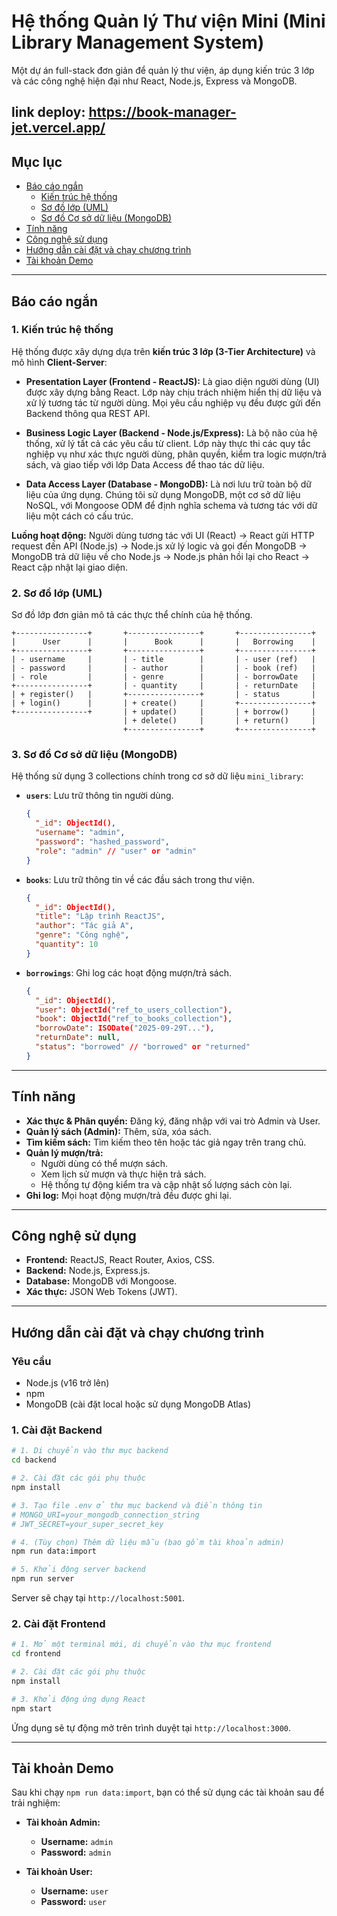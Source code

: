 # Hệ thống Quản lý Thư viện Mini (Mini Library Management System)

Một dự án full-stack đơn giản để quản lý thư viện, áp dụng kiến trúc 3 lớp và các công nghệ hiện đại như React, Node.js, Express và MongoDB.

## link deploy: https://book-manager-jet.vercel.app/

## Mục lục

- [Báo cáo ngắn](#báo-cáo-ngắn)
  - [Kiến trúc hệ thống](#1-kiến-trúc-hệ-thống)
  - [Sơ đồ lớp (UML)](#2-sơ-đồ-lớp-uml)
  - [Sơ đồ Cơ sở dữ liệu (MongoDB)](#3-sơ-đồ-cơ-sở-dữ-liệu-mongodb)
- [Tính năng](#tính-năng)
- [Công nghệ sử dụng](#công-nghệ-sử-dụng)
- [Hướng dẫn cài đặt và chạy chương trình](#hướng-dẫn-cài-đặt-và-chạy-chương-trình)
- [Tài khoản Demo](#tài-khoản-demo)

---

## Báo cáo ngắn

### 1. Kiến trúc hệ thống

Hệ thống được xây dựng dựa trên **kiến trúc 3 lớp (3-Tier Architecture)** và mô hình **Client-Server**:

- **Presentation Layer (Frontend - ReactJS):** Là giao diện người dùng (UI) được xây dựng bằng React. Lớp này chịu trách nhiệm hiển thị dữ liệu và xử lý tương tác từ người dùng. Mọi yêu cầu nghiệp vụ đều được gửi đến Backend thông qua REST API.

- **Business Logic Layer (Backend - Node.js/Express):** Là bộ não của hệ thống, xử lý tất cả các yêu cầu từ client. Lớp này thực thi các quy tắc nghiệp vụ như xác thực người dùng, phân quyền, kiểm tra logic mượn/trả sách, và giao tiếp với lớp Data Access để thao tác dữ liệu.

- **Data Access Layer (Database - MongoDB):** Là nơi lưu trữ toàn bộ dữ liệu của ứng dụng. Chúng tôi sử dụng MongoDB, một cơ sở dữ liệu NoSQL, với Mongoose ODM để định nghĩa schema và tương tác với dữ liệu một cách có cấu trúc.

**Luồng hoạt động:** Người dùng tương tác với UI (React) -> React gửi HTTP request đến API (Node.js) -> Node.js xử lý logic và gọi đến MongoDB -> MongoDB trả dữ liệu về cho Node.js -> Node.js phản hồi lại cho React -> React cập nhật lại giao diện.

### 2. Sơ đồ lớp (UML)

Sơ đồ lớp đơn giản mô tả các thực thể chính của hệ thống.

```plaintext
+----------------+       +----------------+       +----------------+
|      User      |       |      Book      |       |   Borrowing    |
+----------------+       +----------------+       +----------------+
| - username     |       | - title        |       | - user (ref)   |
| - password     |       | - author       |       | - book (ref)   |
| - role         |       | - genre        |       | - borrowDate   |
+----------------+       | - quantity     |       | - returnDate   |
| + register()   |       +----------------+       | - status       |
| + login()      |       | + create()     |       +----------------+
+----------------+       | + update()     |       | + borrow()     |
                         | + delete()     |       | + return()     |
                         +----------------+       +----------------+
```

### 3. Sơ đồ Cơ sở dữ liệu (MongoDB)

Hệ thống sử dụng 3 collections chính trong cơ sở dữ liệu `mini_library`:

- **`users`**: Lưu trữ thông tin người dùng.
  ```json
  {
    "_id": ObjectId(),
    "username": "admin",
    "password": "hashed_password",
    "role": "admin" // "user" or "admin"
  }
  ```

- **`books`**: Lưu trữ thông tin về các đầu sách trong thư viện.
  ```json
  {
    "_id": ObjectId(),
    "title": "Lập trình ReactJS",
    "author": "Tác giả A",
    "genre": "Công nghệ",
    "quantity": 10
  }
  ```

- **`borrowings`**: Ghi log các hoạt động mượn/trả sách.
  ```json
  {
    "_id": ObjectId(),
    "user": ObjectId("ref_to_users_collection"),
    "book": ObjectId("ref_to_books_collection"),
    "borrowDate": ISODate("2025-09-29T..."),
    "returnDate": null,
    "status": "borrowed" // "borrowed" or "returned"
  }
  ```

---

## Tính năng

- **Xác thực & Phân quyền:** Đăng ký, đăng nhập với vai trò Admin và User.
- **Quản lý sách (Admin):** Thêm, sửa, xóa sách.
- **Tìm kiếm sách:** Tìm kiếm theo tên hoặc tác giả ngay trên trang chủ.
- **Quản lý mượn/trả:**
  - Người dùng có thể mượn sách.
  - Xem lịch sử mượn và thực hiện trả sách.
  - Hệ thống tự động kiểm tra và cập nhật số lượng sách còn lại.
- **Ghi log:** Mọi hoạt động mượn/trả đều được ghi lại.

---

## Công nghệ sử dụng

- **Frontend:** ReactJS, React Router, Axios, CSS.
- **Backend:** Node.js, Express.js.
- **Database:** MongoDB với Mongoose.
- **Xác thực:** JSON Web Tokens (JWT).

---

## Hướng dẫn cài đặt và chạy chương trình

### Yêu cầu

- Node.js (v16 trở lên)
- npm
- MongoDB (cài đặt local hoặc sử dụng MongoDB Atlas)

### 1. Cài đặt Backend

```bash
# 1. Di chuyển vào thư mục backend
cd backend

# 2. Cài đặt các gói phụ thuộc
npm install

# 3. Tạo file .env ở thư mục backend và điền thông tin
# MONGO_URI=your_mongodb_connection_string
# JWT_SECRET=your_super_secret_key

# 4. (Tùy chọn) Thêm dữ liệu mẫu (bao gồm tài khoản admin)
npm run data:import

# 5. Khởi động server backend
npm run server
```
Server sẽ chạy tại `http://localhost:5001`.

### 2. Cài đặt Frontend

```bash
# 1. Mở một terminal mới, di chuyển vào thư mục frontend
cd frontend

# 2. Cài đặt các gói phụ thuộc
npm install

# 3. Khởi động ứng dụng React
npm start
```
Ứng dụng sẽ tự động mở trên trình duyệt tại `http://localhost:3000`.

---

## Tài khoản Demo

Sau khi chạy `npm run data:import`, bạn có thể sử dụng các tài khoản sau để trải nghiệm:

- **Tài khoản Admin:**
  - **Username:** `admin`
  - **Password:** `admin`

- **Tài khoản User:**
  - **Username:** `user`
  - **Password:** `user`